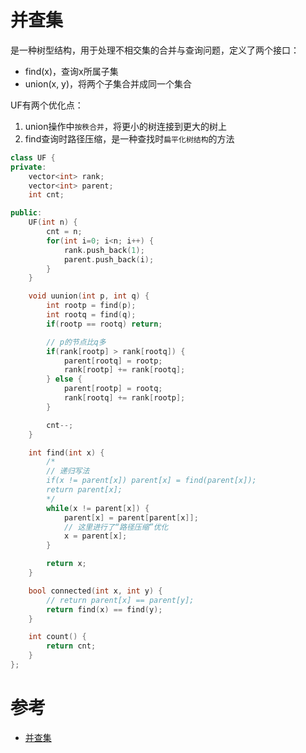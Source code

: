 # 并查集
是一种树型结构，用于处理不相交集的合并与查询问题，定义了两个接口：
- find(x)，查询x所属子集
- union(x, y)，将两个子集合并成同一个集合

UF有两个优化点：
1. union操作中`按秩合并`，将更小的树连接到更大的树上
2. find查询时路径压缩，是一种查找时`扁平化树结构`的方法

```cpp
class UF {
private:
    vector<int> rank;
    vector<int> parent;
    int cnt;

public:
    UF(int n) {
        cnt = n;
        for(int i=0; i<n; i++) {
            rank.push_back(1);
            parent.push_back(i);
        }
    }

    void uunion(int p, int q) {
        int rootp = find(p);
        int rootq = find(q);
        if(rootp == rootq) return;

        // p的节点比q多
        if(rank[rootp] > rank[rootq]) {
            parent[rootq] = rootp;
            rank[rootp] += rank[rootq];
        } else {
            parent[rootp] = rootq;
            rank[rootq] += rank[rootp];
        }

        cnt--;
    }

    int find(int x) {
        /*
        // 递归写法
        if(x != parent[x]) parent[x] = find(parent[x]);
        return parent[x];
        */
        while(x != parent[x]) {
            parent[x] = parent[parent[x]];
            // 这里进行了“路径压缩”优化
            x = parent[x];
        }

        return x;
    }

    bool connected(int x, int y) {
        // return parent[x] == parent[y];
        return find(x) == find(y);
    }

    int count() {
        return cnt;
    }
};
```

# 参考
- [并查集](https://zh.wikipedia.org/wiki/%E5%B9%B6%E6%9F%A5%E9%9B%86)